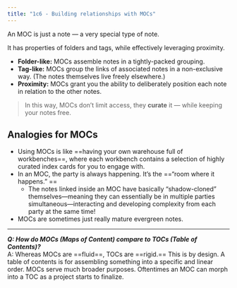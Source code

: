 ```yaml
---
title: "1c6 - Building relationships with MOCs"
---
```

An MOC is just a note — a very special type of note.   
  
It has properties of folders and tags, while effectively leveraging proximity.
- **Folder-like:** MOCs assemble notes in a tightly-packed grouping.
- **Tag-like:** MOCs group the links of associated notes in a non-exclusive way. (The notes themselves live freely elsewhere.)
- **Proximity:** MOCs grant you the ability to deliberately position each note in relation to the other notes.

> In this way, MOCs don’t limit access, they **curate** it — while keeping your notes free.

## Analogies for MOCs
- Using MOCs is like ==having your own warehouse full of workbenches==, where each workbench contains a selection of highly curated index cards for you to engage with.
- In an MOC, the party is always happening. It’s the ==“room where it happens.” ==
    - The notes linked inside an MOC have basically “shadow-cloned” themselves—meaning they can essentially be in multiple parties simultaneous—interacting and developing complexity from each party at the same time!
- MOCs are sometimes just really mature evergreen notes.

---
**_Q: How do MOCs (Maps of Content) compare to TOCs (Table of Contents)?_**  
A: Whereas MOCs are ==fluid==, TOCs are ==rigid.== This is by design. A table of contents is for assembling something into a specific and linear order. MOCs serve much broader purposes. Oftentimes an MOC can morph into a TOC as a project starts to finalize.